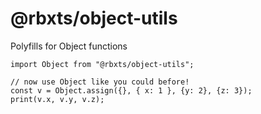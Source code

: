 # @rbxts/object-utils

Polyfills for Object functions

```TS
import Object from "@rbxts/object-utils";

// now use Object like you could before!
const v = Object.assign({}, { x: 1 }, {y: 2}, {z: 3});
print(v.x, v.y, v.z);
```

